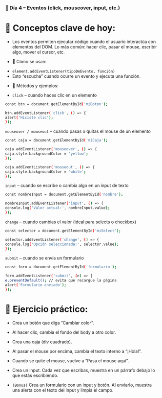 ### 📅 Día 4 – Eventos (click, mouseover, input, etc.)

# 🧠 Conceptos clave de hoy:

* Los eventos permiten ejecutar código cuando el usuario interactúa con elementos del DOM. Lo más común: hacer clic, pasar el mouse, escribir algo, mover el cursor, etc.

* 📌 Cómo se usan:

- `element.addEventListener(tipoDeEvento, función)`
- Esto “escucha” cuando ocurre un evento y ejecuta una función.

* 📘 Métodos y ejemplos:

- `click` – cuando haces clic en un elemento

```sh
const btn = document.getElementById('miBoton');

btn.addEventListener('click', () => {
alert('Hiciste clic');
});
```
`mouseover / mouseout` – cuando pasas o quitas el mouse de un elemento

```sh
const caja = document.getElementById('miCaja');

caja.addEventListener('mouseover', () => {
caja.style.backgroundColor = 'yellow';
});

caja.addEventListener('mouseout', () => {
caja.style.backgroundColor = 'white';
});
```
`input` – cuando se escribe o cambia algo en un input de texto

```sh
const nombreInput = document.getElementById('nombre');

nombreInput.addEventListener('input', () => {
console.log('Valor actual:', nombreInput.value);
});
```
`change` – cuando cambias el valor (ideal para selects o checkbox)

```sh
const selector = document.getElementById('miSelect');

selector.addEventListener('change', () => {
console.log('Opción seleccionada:', selector.value);
});
```
`submit` – cuando se envía un formulario

```sh
const form = document.getElementById('formulario');

form.addEventListener('submit', (e) => {
e.preventDefault(); // evita que recargue la página
alert('Formulario enviado');
});
```



# 🧪 Ejercicio práctico:

- Crea un botón que diga “Cambiar color”.
- Al hacer clic, cambia el fondo del body a otro color.

- Crea una caja (div cuadrado).
- Al pasar el mouse por encima, cambia el texto interno a “¡Hola!”.
- Cuando se quite el mouse, vuelve a “Pasa el mouse aquí”.

- Crea un input. Cada vez que escribas, muestra en un párrafo debajo lo que estás escribiendo.

* `(Bonus)` Crea un formulario con un input y botón. Al enviarlo, muestra una alerta con el texto del input y limpia el campo.